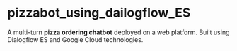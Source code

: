 # pizzabot_using_dailogflow_ES
A multi-turn **pizza ordering chatbot** deployed on a web platform. Built using Dialogflow ES and Google Cloud technologies.
